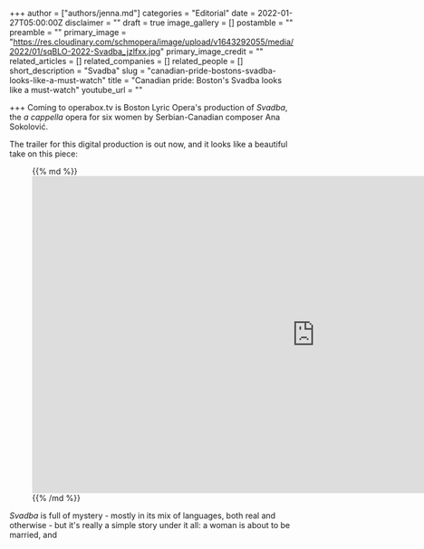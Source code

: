 +++
author = ["authors/jenna.md"]
categories = "Editorial"
date = 2022-01-27T05:00:00Z
disclaimer = ""
draft = true
image_gallery = []
postamble = ""
preamble = ""
primary_image = "https://res.cloudinary.com/schmopera/image/upload/v1643292055/media/2022/01/sqBLO-2022-Svadba_jzlfxx.jpg"
primary_image_credit = ""
related_articles = []
related_companies = []
related_people = []
short_description = "Svadba"
slug = "canadian-pride-bostons-svadba-looks-like-a-must-watch"
title = "Canadian pride: Boston's Svadba looks like a must-watch"
youtube_url = ""

+++
Coming to operabox.tv is Boston Lyric Opera's production of _Svadba_, the _a cappella_ opera for six women by Serbian-Canadian composer Ana Sokolović.

The trailer for this digital production is out now, and it looks like a beautiful take on this piece:

<figure data-type="image">{{% md %}}<iframe width="997" height="561" src="https://www.youtube.com/embed/_TA8hCUnXMw" title="YouTube video player" frameborder="0" allow="accelerometer; autoplay; clipboard-write; encrypted-media; gyroscope; picture-in-picture" allowfullscreen></iframe>{{% /md %}}

</figure>

_Svadba_ is full of mystery - mostly in its mix of languages, both real and otherwise - but it's really a simple story under it all: a woman is about to be married, and 